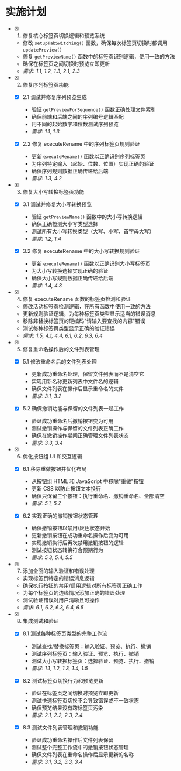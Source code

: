 # 实施计划

- [x] 1. 修复核心标签页切换逻辑和预览系统

  - 修改 `setupTabSwitching()` 函数，确保每次标签页切换时都调用 `updatePreview()`
  - 修复 `getPreviewName()` 函数中的标签页识别逻辑，使用一致的方法
  - 确保在标签页之间切换时预览立即更新
  - _需求: 1.1, 1.2, 1.3, 2.1, 2.3_

- [x] 2. 修复序列标签页功能

  - [x] 2.1 调试并修复序列预览生成

    - 验证 `getPreviewForSequence()` 函数正确处理文件索引
    - 确保前端和后端之间的序列编号逻辑匹配
    - 用不同的起始数字和位数测试序列预览
    - _需求: 1.1, 1.3_

  - [x] 2.2 修复 executeRename 中的序列标签页规则验证
    - 更新 `executeRename()` 函数以正确识别序列标签页
    - 为序列特定输入（起始、位数、位置）实现正确的验证
    - 确保序列规则数据正确传递给后端
    - _需求: 1.3, 4.2_

- [x] 3. 修复大小写转换标签页功能

  - [x] 3.1 调试并修复大小写转换预览

    - 验证 `getPreviewName()` 函数中的大小写转换逻辑
    - 确保正确检测大小写类型选择
    - 测试所有大小写转换类型（大写、小写、首字母大写）
    - _需求: 1.2, 1.4_

  - [x] 3.2 修复 executeRename 中的大小写转换规则验证
    - 更新 `executeRename()` 函数以正确识别大小写标签页
    - 为大小写转换选择实现正确的验证
    - 确保大小写规则数据正确传递给后端
    - _需求: 1.4, 4.3_

- [x] 4. 修复 executeRename 函数的标签页检测和验证

  - 修改活动标签页检测逻辑，在所有函数中使用一致的方法
  - 更新规则验证逻辑，为每种标签页类型显示适当的错误消息
  - 移除非替换标签页的硬编码"请输入要查找的内容"错误
  - 测试每种标签页类型显示正确的验证错误
  - _需求: 1.5, 4.1, 4.4, 6.1, 6.2, 6.3, 6.4_

- [x] 5. 修复重命名操作后的文件列表管理

  - [x] 5.1 修改重命名后的文件列表处理

    - 更新成功重命名处理，保留文件列表而不是清空它
    - 实现用新名称更新列表中文件名的逻辑
    - 确保文件列表在操作后显示重命名的文件
    - _需求: 3.1, 3.2_

  - [x] 5.2 确保撤销功能与保留的文件列表一起工作
    - 验证成功重命名后撤销按钮变为可用
    - 测试撤销操作与保留的文件列表正确工作
    - 确保在撤销操作期间正确管理文件列表状态
    - _需求: 3.3, 3.4_

- [x] 6. 优化按钮组 UI 和交互逻辑

  - [x] 6.1 移除重做按钮并优化布局

    - 从按钮组 HTML 和 JavaScript 中移除"重做"按钮
    - 更新 CSS 以防止按钮文本换行
    - 确保只保留三个按钮：执行重命名、撤销重命名、全部清空
    - _需求: 5.1, 5.2_

  - [x] 6.2 实现正确的撤销按钮状态管理
    - 确保撤销按钮以禁用/灰色状态开始
    - 更新撤销按钮在成功重命名操作后变为可用
    - 实现撤销执行后再次禁用撤销按钮的逻辑
    - 测试按钮状态转换符合预期行为
    - _需求: 5.3, 5.4, 5.5_

- [x] 7. 添加全面的输入验证和错误处理

  - 实现标签页特定的错误消息逻辑
  - 确保执行按钮的禁用/启用逻辑对所有标签页正确工作
  - 为每个标签页的边缘情况添加正确的错误处理
  - 测试验证错误对用户清晰且可操作
  - _需求: 6.1, 6.2, 6.3, 6.4, 6.5_

- [x] 8. 集成测试和验证

  - [x] 8.1 测试每种标签页类型的完整工作流

    - 测试查找/替换标签页：输入验证、预览、执行、撤销
    - 测试序列标签页：输入验证、预览、执行、撤销
    - 测试大小写转换标签页：选择验证、预览、执行、撤销
    - _需求: 1.1, 1.2, 1.3, 1.4, 1.5_

  - [x] 8.2 测试标签页切换行为和预览更新

    - 验证在标签页之间切换时预览立即更新
    - 测试快速标签页切换不会导致错误或不一致状态
    - 确保预览结果没有跨标签页污染
    - _需求: 2.1, 2.2, 2.3, 2.4_

  - [x] 8.3 测试文件列表管理和撤销功能
    - 验证成功重命名操作后文件列表保留
    - 测试整个完整工作流中的撤销按钮状态管理
    - 确保文件列表在重命名操作后显示更新的名称
    - _需求: 3.1, 3.2, 3.3, 3.4_
